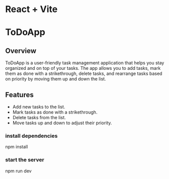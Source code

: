 
# React + Vite

# ToDoApp # 

## Overview
ToDoApp is a user-friendly task management application that helps you stay organized and on top of your tasks. The app allows you to add tasks, mark them as done with a strikethrough, delete tasks, and rearrange tasks based on priority by moving them up and down the list.

## Features
* Add new tasks to the list.
* Mark tasks as done with a strikethrough.
* Delete tasks from the list.
* Move tasks up and down to adjust their priority.

### install dependencies

npm install

### start the server

npm run dev

